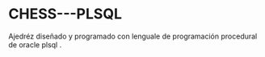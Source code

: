 # CHESS---PLSQL
Ajedréz diseñado y programado con lenguale de programación procedural de oracle plsql .
